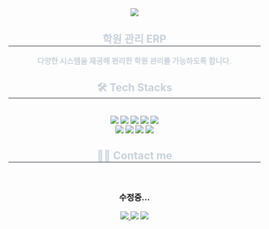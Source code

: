 <div align= "center">
    <img src="https://capsule-render.vercel.app/api?type=waving&color=b18cfe&height=180&text=COMA&animation=&fontColor=000000&fontSize=60" />
    </div>
    <div align= "center"> 
    <h2 style="border-bottom: 1px solid #21262d; color: #c9d1d9;"> 학원 관리 ERP </h2>  
    <div style="font-weight: 700; font-size: 15px; text-align: center; color: #c9d1d9;"> 
       다양한 시스템을 제공해 편리한 학원 관리를 가능하도록 합니다. 
    </div> 
    </div>
    <div align= "center">
    <h2 style="border-bottom: 1px solid #21262d; color: #c9d1d9;"> 🛠️ Tech Stacks </h2> <br> 
    <div style="margin: 0 auto; text-align: center;" align= "center"> <img src="https://img.shields.io/badge/Spring Boot-6DB33F?style=plastic&logo=Spring Boot&logoColor=white">
          <img src="https://img.shields.io/badge/Oracle-F80000?style=plastic&logo=Oracle&logoColor=white">
          <img src="https://img.shields.io/badge/Javascript-F7DF1E?style=plastic&logo=Javascript&logoColor=white">
          <img src="https://img.shields.io/badge/CSS3-1572B6?style=plastic&logo=CSS3&logoColor=white">
          <img src="https://img.shields.io/badge/Github-181717?style=plastic&logo=Github&logoColor=white">
          <br/><img src="https://img.shields.io/badge/Notion-000000?style=plastic&logo=Notion&logoColor=white">
          <img src="https://img.shields.io/badge/Bootstrap-7952B3?style=plastic&logo=Bootstrap&logoColor=white">
          <img src="https://img.shields.io/badge/jQuery-0769AD?style=plastic&logo=jQuery&logoColor=white">
          <img src="https://img.shields.io/badge/Slack-4A154B?style=plastic&logo=Slack&logoColor=white">
          </div>
    </div>
    <div align= "center">
    <h2 style="border-bottom: 1px solid #21262d; color: #c9d1d9;"> 🧑‍💻 Contact me </h2> <br>
    <h3> 수정중... </h3>
    <div align= "center"> <a href=""> <img src="https://img.shields.io/badge/Tistory-000000?style=plastic&logo=Tistory&logoColor=white&link=https://bocando.tistory.com"> </a>
        <img src="https://img.shields.io/badge/Gmail-EA4335?style=plastic&logo=Gmail&logoColor=white&link=mailto:devyc7@gmail.com"> </a>
         <a href=""> <img src="https://img.shields.io/badge/Notion-000000?style=plastic&logo=Notion&logoColor=white&link=https://www.notion.so/finalcoma/b8411941fda6454da3cdce7b40757be1?v=7bd37389cd6e4b328f4c4e5a29d90f32"> </a>
          </div>  <br> 
    <div align= "center">  </div> 
    </div>

